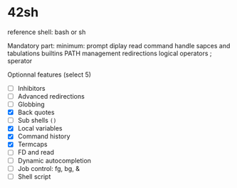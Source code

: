 # 42sh

reference shell: bash or sh

Mandatory part:
minimum: 
  prompt diplay
   read command
   handle sapces and tabulations
builtins
PATH management
redirections
logical operators
; sperator

Optionnal features (select 5)
- [ ] Inhibitors
- [ ] Advanced redirections
- [ ] Globbing
- [x] Back quotes
- [ ] Sub shells `()`
- [x] Local variables
- [x] Command history
- [x] Termcaps
- [ ] FD and read
- [ ] Dynamic autocompletion
- [ ] Job control: fg, bg, &
- [ ] Shell script
